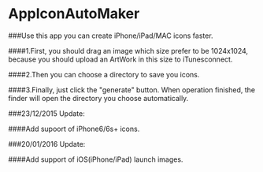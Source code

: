 # AppIconAutoMaker
###Use this app you can create iPhone/iPad/MAC icons faster.

####1.First, you should drag an image which size prefer to be 1024x1024, because you should upload an ArtWork in this size to iTunesconnect.

####2.Then you can choose a directory to save you icons.

####3.Finally, just click the "generate" button. When operation finished, the finder will open the directory you choose automatically.

###23/12/2015 Update:

####Add supoort of iPhone6/6s+ icons.

###20/01/2016 Update:

####Add support of iOS(iPhone/iPad) launch images.
